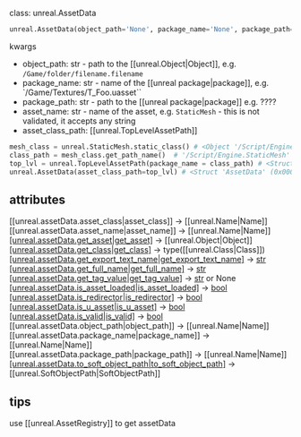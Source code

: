 class: unreal.AssetData
```python
unreal.AssetData(object_path='None', package_name='None', package_path='None', asset_name='None', asset_class_path='None')
```

kwargs
- object_path: str - path to the [[unreal.Object|Object]], e.g. `/Game/folder/filename.filename`
- package_name: str - name of the [[unreal package|package]], e.g. `/Game/Textures/T_Foo.uasset``
- package_path: str - path to the [[unreal package|package]] e.g. ????
- asset_name: str - name of the asset, e.g. `StaticMesh` - this is not validated, it accepts any string
- asset_class_path: [[unreal.TopLevelAssetPath]] 
```python
mesh_class = unreal.StaticMesh.static_class() # <Object '/Script/Engine.StaticMesh' (0x000001EF6F294C68) Class 'Class'>
class_path = mesh_class.get_path_name()  # '/Script/Engine.StaticMesh'
top_lvl = unreal.TopLevelAssetPath(package_name = class_path) # <Struct 'TopLevelAssetPath' (0x00000987B9AA7BC0) {package_name: "/Script/Engine", asset_name: "StaticMesh"}>
unreal.AssetData(asset_class_path=top_lvl) # <Struct 'AssetData' (0x000009888C40B900) {package_name: "", package_path: "", asset_name: "", asset_class_path: {package_name: "/Script/Engine", asset_name: "StaticMesh"}}>
```
## attributes
[[unreal.assetData.asset_class|asset_class]] → [[unreal.Name|Name]]    
[[unreal.assetData.asset_name|asset_name]] → [[unreal.Name|Name]]    
[[unreal.assetData.get_asset|get_asset]]() → [[unreal.Object|Object]]  
[[unreal.assetData.get_class|get_class]]() → type([[unreal.Class|Class]])  
[[unreal.assetData.get_export_text_name|get_export_text_name]]() → [str](https://docs.python.org/2/library/functions.html#str)  
[[unreal.assetData.get_full_name|get_full_name]]() → [str](https://docs.python.org/2/library/functions.html#str)  
[[unreal.assetData.get_tag_value|get_tag_value]]() → [str](https://docs.python.org/2/library/functions.html#str) or None  
[[unreal.assetData.is_asset_loaded|is_asset_loaded]]() → [bool](https://docs.python.org/2/library/functions.html#bool)  
[[unreal.assetData.is_redirector|is_redirector]]() → [bool](https://docs.python.org/2/library/functions.html#bool)  
[[unreal.assetData.is_u_asset|is_u_asset]]() → [bool](https://docs.python.org/2/library/functions.html#bool)  
[[unreal.assetData.is_valid|is_valid]]() → [bool](https://docs.python.org/2/library/functions.html#bool)  
[[unreal.assetData.object_path|object_path]] → [[unreal.Name|Name]]  
[[unreal.assetData.package_name|package_name]] → [[unreal.Name|Name]]  
[[unreal.assetData.package_path|package_path]] → [[unreal.Name|Name]]  
[[unreal.assetData.to_soft_object_path|to_soft_object_path]]() → [[unreal.SoftObjectPath|SoftObjectPath]]  

## tips
use [[unreal.AssetRegistry]] to get assetData
